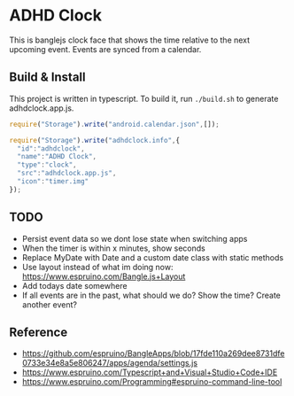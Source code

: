 # ADHD Clock

This is banglejs clock face that shows the time relative 
to the next upcoming event. Events are synced from a calendar.

## Build & Install
This project is written in typescript. To build it, run 
`./build.sh` to generate adhdclock.app.js.

```javascript
require("Storage").write("android.calendar.json",[]);

require("Storage").write("adhdclock.info",{
  "id":"adhdclock",
  "name":"ADHD Clock",
  "type":"clock",
  "src":"adhdclock.app.js",
  "icon":"timer.img"
});
```

## TODO
  - Persist event data so we dont lose state when switching apps
  - When the timer is within x minutes, show seconds
  - Replace MyDate with Date and a custom date class with static methods
  - Use layout instead of what im doing now: https://www.espruino.com/Bangle.js+Layout
  - Add todays date somewhere
  - If all events are in the past, what should we do? Show the time? Create another event?

## Reference
 - https://github.com/espruino/BangleApps/blob/17fde110a269dee8731dfe0733e34e8a5e806247/apps/agenda/settings.js
 - https://www.espruino.com/Typescript+and+Visual+Studio+Code+IDE 
 - https://www.espruino.com/Programming#espruino-command-line-tool
